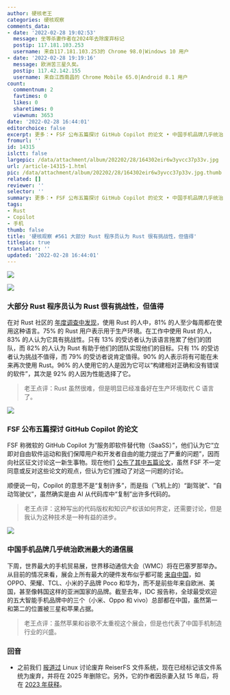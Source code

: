 ```yaml
---
author: 硬核老王
categories: 硬核观察
comments_data:
- date: '2022-02-28 19:02:53'
  message: 坐等杀妻作者在2024年去除废弃标记
  postip: 117.181.103.253
  username: 来自117.181.103.253的 Chrome 98.0|Windows 10 用户
- date: '2022-02-28 19:19:16'
  message: 欧洲苦三星久矣。
  postip: 117.42.142.155
  username: 来自江西南昌的 Chrome Mobile 65.0|Android 8.1 用户
count:
  commentnum: 2
  favtimes: 0
  likes: 0
  sharetimes: 0
  viewnum: 3653
date: '2022-02-28 16:44:01'
editorchoice: false
excerpt: 更多：• FSF 公布五篇探讨 GitHub Copilot 的论文 • 中国手机品牌几乎统治欧洲最大的通信展
fromurl: ''
id: 14315
islctt: false
largepic: /data/attachment/album/202202/28/164302eir6w3yvcc37p33v.jpg
url: /article-14315-1.html
pic: /data/attachment/album/202202/28/164302eir6w3yvcc37p33v.jpg.thumb.jpg
related: []
reviewer: ''
selector: ''
summary: 更多：• FSF 公布五篇探讨 GitHub Copilot 的论文 • 中国手机品牌几乎统治欧洲最大的通信展
tags:
- Rust
- Copilot
- 手机
thumb: false
title: '硬核观察 #561 大部分 Rust 程序员认为 Rust 很有挑战性，但值得'
titlepic: true
translator: ''
updated: '2022-02-28 16:44:01'
---
```


![](/data/attachment/album/202202/28/164302eir6w3yvcc37p33v.jpg)


![](/data/attachment/album/202202/28/164311eq4lyue8q4lg9997.jpg)


### 大部分 Rust 程序员认为 Rust 很有挑战性，但值得


在对 Rust 社区的 [年度调查中发现](https://blog.rust-lang.org/2022/02/15/Rust-Survey-2021.html)，使用 Rust 的人中，81% 的人至少每周都在使用这种语言。75% 的 Rust 用户表示用于生产环境。在工作中使用 Rust 的人，83% 的人认为它具有挑战性。只有 13% 的受访者认为该语言拖累了他们的团队，而 82% 的人认为 Rust 有助于他们的团队实现他们的目标。只有 1% 的受访者认为挑战不值得，而 79% 的受访者说肯定值得。90% 的人表示将有可能在未来再次使用 Rust。96% 的人使用它的人是因为它可以“构建相对正确和没有错误的软件”，其次是 92% 的人因为性能选择了它。



> 
> 老王点评：Rust 虽然很难，但是明显已经准备好在生产环境取代 C 语言了。
> 
> 
> 


![](/data/attachment/album/202202/28/164321po1dd8zifvyorvdw.jpg)


### FSF 公布五篇探讨 GitHub Copilot 的论文


FSF 称微软的 GitHub Copilot 为“服务即软件替代物（SaaSS）”，他们认为它“立即对自由软件运动和我们保障用户和开发者自由的能力提出了严重的问题”，因而向社区征文讨论这一新生事物。现在他们 [公布了其中五篇论文](https://www.fsf.org/news/publication-of-the-fsf-funded-white-papers-on-questions-around-copilot)，虽然 FSF 不一定同意或反对这些论文的观点，但认为它们推动了对这一问题的讨论。


顺便说一句，Copilot 的意思不是“复制许多”，而是指（飞机上的）“副驾驶”、“自动驾驶仪”，虽然确实是由 AI 从代码库中“复制”出许多代码的。



> 
> 老王点评：这种写出的代码版权和知识产权该如何界定，还需要讨论，但是我认为这种技术是一种有益的进步。
> 
> 
> 


![](/data/attachment/album/202202/28/164341lc1szc7rhccqyjtm.jpg)


### 中国手机品牌几乎统治欧洲最大的通信展


下周，世界最大的手机贸易展，世界移动通信大会（WMC）将在巴塞罗那举办。从目前的情况来看，展会上所有最大的硬件发布似乎都可能 [来自中国](https://www.theverge.com/2022/2/27/22950422/mwc-mobile-world-congress-2022-chinese-phone-brands-honor-oppo-huawei-tcl-poco)，如 OPPO、荣耀、TCL、小米的子品牌 Poco 和华为，而不是前些年来自欧洲、美国，甚至像韩国这样的亚洲国家的品牌。截至去年，IDC 报告称，全球最受欢迎的五大智能手机品牌中的三个（小米、Oppo 和 vivo）总部都在中国，虽然第一和第二的位置被三星和苹果占据。



> 
> 老王点评：虽然苹果和谷歌不太重视这个展会，但是也代表了中国手机制造行业的兴盛。
> 
> 
> 


 


### 回音


* 之前我们 [报道过](/article-14300-1.html) Linux 讨论废弃 ReiserFS 文件系统，现在已经标记该文件系统为废弃，并将在 2025 年删除它。另外，它的作者因杀妻入狱 15 年后，将在 [2023 年获释](https://www.solidot.org/story?sid=66625)。